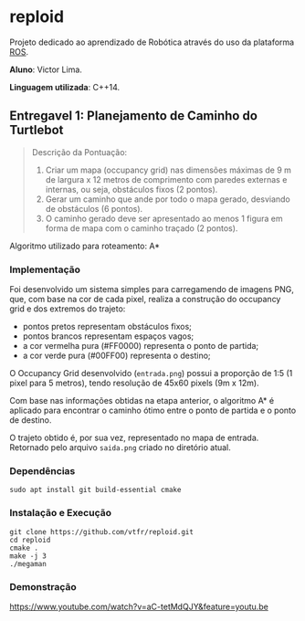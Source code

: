 # reploid

Projeto dedicado ao aprendizado de Robótica através do uso da plataforma [ROS](https://www.ros.org/).

**Aluno**: Victor Lima.

**Linguagem utilizada**: C++14.

## Entregavel 1: Planejamento de Caminho do Turtlebot

> Descrição da Pontuação:
> 1. Criar um mapa (occupancy grid) nas dimensões máximas de 9 m de largura x 12 metros de comprimento com paredes externas e internas, ou seja, obstáculos fixos (2 pontos).
> 2. Gerar um caminho que ande por todo o mapa gerado, desviando de obstáculos (6 pontos).
> 3. O caminho gerado deve ser apresentado ao menos 1 figura em forma de mapa com o caminho traçado (2 pontos). 

Algoritmo utilizado para roteamento: A*

### Implementação

Foi desenvolvido um sistema simples para carregamendo de imagens PNG, que, com base na cor de cada pixel, realiza a construção do occupancy grid e dos extremos do trajeto:
- pontos pretos representam obstáculos fixos;
- pontos brancos representam espaços vagos;
- a cor vermelha pura (#FF0000) representa o ponto de partida;
- a cor verde pura (#00FF00) representa o destino;

O Occupancy Grid desenvolvido (`entrada.png`) possui a proporção de 1:5 (1 pixel para 5 metros), tendo resolução de 45x60 pixels (9m x 12m).

Com base nas informações obtidas na etapa anterior, o algoritmo A* é aplicado para encontrar o caminho ótimo entre o ponto de partida e o ponto de destino.

O trajeto obtido é, por sua vez, representado no mapa de entrada. Retornado pelo arquivo `saida.png` criado no diretório atual.

### Dependências

    sudo apt install git build-essential cmake

### Instalação e Execução

    git clone https://github.com/vtfr/reploid.git
    cd reploid
    cmake .
    make -j 3
    ./megaman
    
### Demonstração

https://www.youtube.com/watch?v=aC-tetMdQJY&feature=youtu.be    
